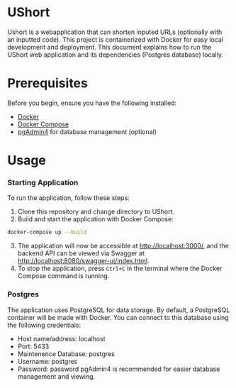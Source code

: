 # UShort

Ushort is a webapplication that can shorten inputed URLs (optionally with an inputted code). 
This project is containerized with Docker for easy local development and deployment.
This document explains how to run the UShort web application and its dependencies (Postgres database) locally. 

# Prerequisites

Before you begin, ensure you have the following installed:
* [Docker](https://www.docker.com/get-started)
* [Docker Compose](https://docs.docker.com/compose/install/)
* [pgAdmin4](https://www.pgadmin.org/) for database management (optional)

# Usage

### Starting Application

To run the application, follow these steps:
1. Clone this repository and change directory to UShort.
2. Build and start the application with Docker Compose:
```bash
docker-compose up --build
```
3. The application will now be accessible at [http://localhost:3000/](http://localhost:3000/), and the backend API can be viewed via Swagger at [http://localhost:8080/swagger-ui/index.html](http://localhost:8080/swagger-ui/index.html).
4. To stop the application, press `Ctrl+C` in the terminal where the Docker Compose command is running.

### Postgres
The application uses PostgreSQL for data storage. By default, a PostgreSQL container will be made with Docker. You can connect to this database using the following credentials:
* Host name/address: localhost
* Port: 5433
* Maintenence Database: postgres
* Username: postgres
* Password: password
pgAdmin4 is recommended for easier database management and viewing.


